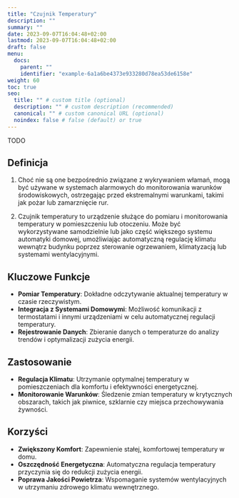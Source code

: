 ```yaml
---
title: "Czujnik Temperatury"
description: ""
summary: ""
date: 2023-09-07T16:04:48+02:00
lastmod: 2023-09-07T16:04:48+02:00
draft: false
menu:
  docs:
    parent: ""
    identifier: "example-6a1a6be4373e933280d78ea53de6158e"
weight: 60
toc: true
seo:
  title: "" # custom title (optional)
  description: "" # custom description (recommended)
  canonical: "" # custom canonical URL (optional)
  noindex: false # false (default) or true
---
```


TODO

## Definicja

1) Choć nie są one bezpośrednio związane z wykrywaniem włamań, mogą być używane w systemach alarmowych do monitorowania warunków środowiskowych, ostrzegając przed ekstremalnymi warunkami, takimi jak pożar lub zamarznięcie rur.

2) Czujnik temperatury to urządzenie służące do pomiaru i monitorowania temperatury w pomieszczeniu lub otoczeniu. Może być wykorzystywane samodzielnie lub jako część większego systemu automatyki domowej, umożliwiając automatyczną regulację klimatu wewnątrz budynku poprzez sterowanie ogrzewaniem, klimatyzacją lub systemami wentylacyjnymi.

## Kluczowe Funkcje

- **Pomiar Temperatury**: Dokładne odczytywanie aktualnej temperatury w czasie rzeczywistym.
- **Integracja z Systemami Domowymi**: Możliwość komunikacji z termostatami i innymi urządzeniami w celu automatycznej regulacji temperatury.
- **Rejestrowanie Danych**: Zbieranie danych o temperaturze do analizy trendów i optymalizacji zużycia energii.

## Zastosowanie

- **Regulacja Klimatu**: Utrzymanie optymalnej temperatury w pomieszczeniach dla komfortu i efektywności energetycznej.
- **Monitorowanie Warunków**: Śledzenie zmian temperatury w krytycznych obszarach, takich jak piwnice, szklarnie czy miejsca przechowywania żywności.

## Korzyści

- **Zwiększony Komfort**: Zapewnienie stałej, komfortowej temperatury w domu.
- **Oszczędność Energetyczna**: Automatyczna regulacja temperatury przyczynia się do redukcji zużycia energii.
- **Poprawa Jakości Powietrza**: Wspomaganie systemów wentylacyjnych w utrzymaniu zdrowego klimatu wewnętrznego.
